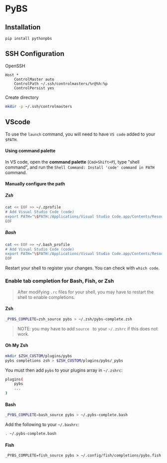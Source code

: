 # PyBS


## Installation 

`pip install pythonpbs` 

## SSH Configuration 

OpenSSH 

```
Host *
	ControlMaster auto
	ControlPath ~/.ssh/controlmasters/%r@%h:%p
	ControlPersist yes

```
Create directory 
```bash
mkdir -p ~/.ssh/controlmasters
```

## VScode

To use the `launch` command, you will need to have `VS code` added to your `$PATH`. 
#### Using command palette 

In VS code, open the **command palette** (`Cmd+Shift+P`), type "shell command",
and run the `Shell Command: Install 'code' command in PATH` command.
#### Manually configure the path 

##### Zsh 

```zsh
cat << EOF >> ~/.zprofile
# Add Visual Studio Code (code)
export PATH="\$PATH:/Applications/Visual Studio Code.app/Contents/Resources/app/bin"
EOF
```
##### Bash
```bash
cat << EOF >> ~/.bash_profile
# Add Visual Studio Code (code)
export PATH="\$PATH:/Applications/Visual Studio Code.app/Contents/Resources/app/bin"
EOF
```
Restart your shell to register your changes.  You can check with `which code`.
### Enable tab completion for Bash, Fish, or Zsh


> After modifying `.rc` files for your shell, you may have to restart the shell to enable completions. 
#### Zsh

```zsh
_PYBS_COMPLETE=zsh_source pybs > ~/.zsh/pybs-complete.zsh
```
> NOTE: you may have to add `source ` to your `~/.zshrc` if this does not work.  


#### Oh My Zsh 

```zsh
mkdir $ZSH_CUSTOM/plugins/pybs
pybs completions zsh > $ZSH_CUSTOM/plugins/pybs/_pybs
```
You must then add `pybs` to your plugins array in `~/.zshrc`:

```zsh
plugins(
	pybs
	...
)
```
#### Bash 
```bash
_PYBS_COMPLETE=bash_source pybs > ~/.pybs-complete.bash
```
Add the following to your `~/.bashrc`:
```bash
. ~/.pybs-complete.bash
```
#### Fish 
```fish
_PYBS_COMPLETE=fish_source pybs > ~/.config/fish/completions/pybs.fish
```
